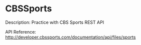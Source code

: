 # CBSSports
Description: Practice with CBS Sports REST API 

API Reference: http://developer.cbssports.com/documentation/api/files/sports


